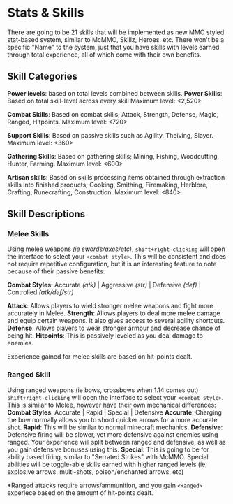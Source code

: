 # Stats & Skills
There are going to be 21 skills that will be implemented as new MMO styled stat-based system, similar to McMMO, Skillz, Heroes, etc. There won't be a specific "Name" to the system, just that you have skills with levels earned through total experience, all of which come with their own benefits.

## Skill Categories

**Power levels**: based on total levels combined between skills.
**Power Skills**: Based on total skill-level across every skill
Maximum level: <2,520>

**Combat Skills**: Based on combat skills; Attack, Strength, Defense, Magic, Ranged, Hitpoints.
Maximum level: <720>

**Support Skills**: Based on passive skills such as Agility, Theiving, Slayer.
Maximum level: <360>

**Gathering Skills**: Based on gathering skills; Mining, Fishing, Woodcutting, Hunter, Farming.
Maximum level: <600>

**Artisan skills**: Based on skills processing items obtained through extraction skills into finished products; Cooking, Smithing, Firemaking, Herblore, Crafting, Runecrafting, Construction.
Maximum level: <840>

## Skill Descriptions

### Melee Skills

Using melee weapons *(ie swords/axes/etc)*, `shift+right-clicking` will open the interface to select your `<combat style>`. This will be consistent and does not require repetitive configuration, but it is an interesting feature to note because of their passive benefits:
  
**Combat Styles**: Accurate *(atk)*  | Aggressive *(str)*  |  Defensive *(def)*  |  Controlled *(atk/def/str)*
  
**Attack**: Allows players to wield stronger melee weapons and fight more accurately in Melee.
**Strength**: Allows players to deal more melee damage and equip certain weapons. It also gives access to several agility shortcuts.
**Defense**: Allows players to wear stronger armour and decrease chance of being hit.
**Hitpoints**: This is passively leveled as you deal damage to enemies.

Experience gained for melee skills are based on hit-points dealt.

### Ranged Skill

Using ranged weapons (ie bows, crossbows when 1.14 comes out) `shift+right-clicking` will open the interface to select your `<combat style>`. This is similar to Melee, however have their own mechanical differences:
**Combat Styles**: Accurate  |  Rapid  |  Special  |  Defensive
**Accurate**: Charging the bow normally allows you to shoot quicker arrows for a more accurate shot.
**Rapid**: This will be similar to normal minecraft mechanics.
**Defensive**: Defensive firing will be slower, yet more defensive against enemies using ranged. Your experience will split between ranged and defensive, as well as you gain defensive bonuses using this.
**Special**: This is going to be for ability based firing, similar to "Serrated Strikes" with McMMO. Special abilities will be toggle-able skills earned with higher ranged levels (ie; explosive arrows, multi-shots, poison/enchanted arrows, etc)

*Ranged attacks require arrows/ammunition, and you gain `<Ranged>` experiece based on the amount of hit-points dealt.
